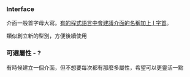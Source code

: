### Interface

介面一般首字母大寫。[有的程式語言中會建議介面的名稱加上 I 字首](<https://docs.microsoft.com/en-us/previous-versions/dotnet/netframework-1.1/8bc1fexb(v=vs.71)?redirectedfrom=MSDN>)。

類似創立新的型別，方便後續使用

### 可選屬性 - ?

有時候建立一個介面，但不想要每次都有那麼多屬性，希望可以更靈活一點
